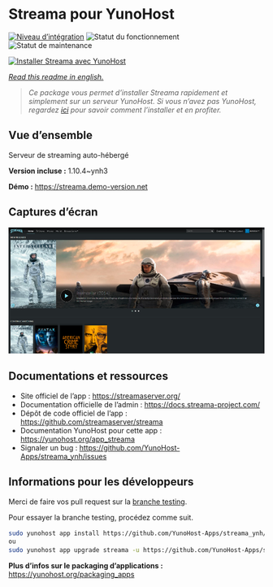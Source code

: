 <!--
N.B.: This README was automatically generated by https://github.com/YunoHost/apps/tree/master/tools/README-generator
It shall NOT be edited by hand.
-->

# Streama pour YunoHost

[![Niveau d’intégration](https://dash.yunohost.org/integration/streama.svg)](https://dash.yunohost.org/appci/app/streama) ![Statut du fonctionnement](https://ci-apps.yunohost.org/ci/badges/streama.status.svg) ![Statut de maintenance](https://ci-apps.yunohost.org/ci/badges/streama.maintain.svg)

[![Installer Streama avec YunoHost](https://install-app.yunohost.org/install-with-yunohost.svg)](https://install-app.yunohost.org/?app=streama)

*[Read this readme in english.](./README.md)*

> *Ce package vous permet d’installer Streama rapidement et simplement sur un serveur YunoHost.
Si vous n’avez pas YunoHost, regardez [ici](https://yunohost.org/#/install) pour savoir comment l’installer et en profiter.*

## Vue d’ensemble

Serveur de streaming auto-hébergé

**Version incluse :** 1.10.4~ynh3

**Démo :** https://streama.demo-version.net

## Captures d’écran

![Capture d’écran de Streama](./doc/screenshots/screenshot.png)

## Documentations et ressources

* Site officiel de l’app : <https://streamaserver.org/>
* Documentation officielle de l’admin : <https://docs.streama-project.com/>
* Dépôt de code officiel de l’app : <https://github.com/streamaserver/streama>
* Documentation YunoHost pour cette app : <https://yunohost.org/app_streama>
* Signaler un bug : <https://github.com/YunoHost-Apps/streama_ynh/issues>

## Informations pour les développeurs

Merci de faire vos pull request sur la [branche testing](https://github.com/YunoHost-Apps/streama_ynh/tree/testing).

Pour essayer la branche testing, procédez comme suit.

``` bash
sudo yunohost app install https://github.com/YunoHost-Apps/streama_ynh/tree/testing --debug
ou
sudo yunohost app upgrade streama -u https://github.com/YunoHost-Apps/streama_ynh/tree/testing --debug
```

**Plus d’infos sur le packaging d’applications :** <https://yunohost.org/packaging_apps>
